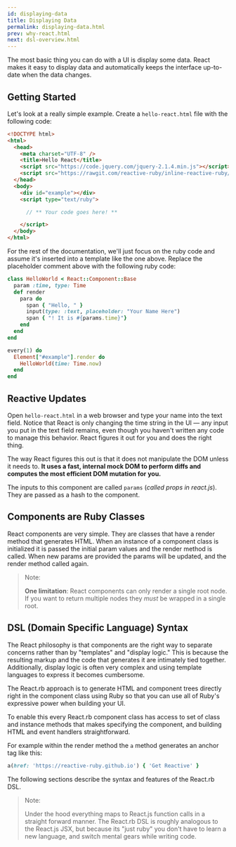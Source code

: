 ```yaml
---
id: displaying-data
title: Displaying Data
permalink: displaying-data.html
prev: why-react.html
next: dsl-overview.html
---
```


The most basic thing you can do with a UI is display some data. React makes it easy to display data and automatically keeps the interface up-to-date when the data changes.

## Getting Started

Let's look at a really simple example. Create a `hello-react.html` file with the following code:

```html
<!DOCTYPE html>
<html>
  <head>
    <meta charset="UTF-8" />
    <title>Hello React</title>
    <script src="https://code.jquery.com/jquery-2.1.4.min.js"></script>
    <script src="https://rawgit.com/reactive-ruby/inline-reactive-ruby/master/inline-reactive-ruby.js"></script>
  </head>
  <body>
    <div id="example"></div>
    <script type="text/ruby">

      // ** Your code goes here! **

    </script>
  </body>
</html>
```

For the rest of the documentation, we'll just focus on the ruby code and assume it's inserted into a template like the one above. Replace the placeholder comment above with the following ruby code:

```ruby
class HelloWorld < React::Component::Base
  param :time, type: Time
  def render
    para do
      span { "Hello, " }
      input(type: :text, placeholder: "Your Name Here")
      span { "! It is #{params.time}"}
    end
  end
end

every(1) do
  Element["#example"].render do
    HelloWorld(time: Time.now)
  end
end
```

## Reactive Updates

Open `hello-react.html` in a web browser and type your name into the text field. Notice that React is only changing the time string in the UI — any input you put in the text field remains, even though you haven't written any code to manage this behavior. React figures it out for you and does the right thing.

The way React figures this out is that it does not manipulate the DOM unless it needs to. **It uses a fast, internal mock DOM to perform diffs and computes the most efficient DOM mutation for you.**

The inputs to this component are called `params` (*called props in react.js*). They are passed as a hash to the component.

## Components are Ruby Classes

React components are very simple. They are classes that have a render method that generates HTML.  When an instance of a component class is initialized it is passed the initial param values and the render method is called.  When new params are provided the params will be updated, and the render method called again.


> Note:
>
> **One limitation**: React components can only render a single root node. If you want to return multiple nodes they *must* be wrapped in a single root.

## DSL (Domain Specific Language) Syntax

The React philosophy is that components are the right way to separate concerns rather than by "templates" and "display logic."  This is because the resulting markup and the code that generates it are intimately tied together.  Additionally, display logic is often very complex and using template languages to express it becomes cumbersome.

The React.rb approach is to generate HTML and component trees directly right in the component class using Ruby so that you can use all of Ruby's expressive power when building your UI.

To enable this every React.rb component class has access to set of class and instance methods that makes specifying the component, and building HTML and event handlers straightforward.  

For example within the render method the `a` method generates an anchor tag like this:

```ruby
a(href: 'https://reactive-ruby.github.io') { 'Get Reactive' }
```

The following sections describe the syntax and features of the React.rb DSL.

> Note:
>
> Under the hood everything maps to React.js function calls in a straight forward manner.  The React.rb DSL is roughly
> analogous to the React.js JSX, but because its "just ruby" you don't have to learn a new language, and switch mental gears
> while writing code.
